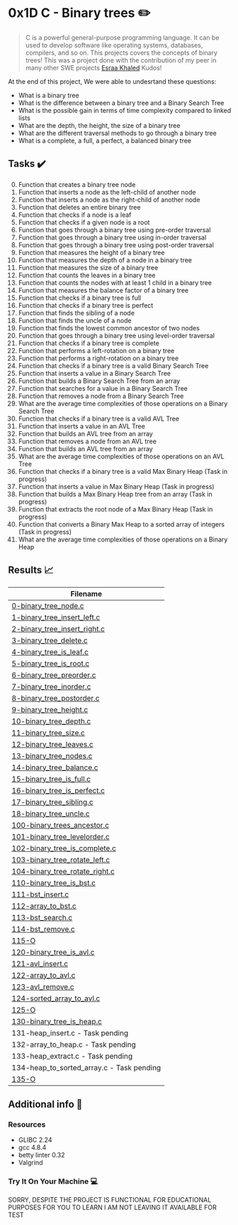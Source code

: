 # 0x1D C - Binary trees :pencil2:

> C is a powerful general-purpose programming language. It can be used to develop software like operating systems, databases, compilers, and so on. This projects covers the concepts of binary trees! This was a project done with the contribution of my peer in many other SWE projects  [Esraa Khaled](https://github.com/EsraaKhaled94) Kudos!

At the end of this project, We were able to undesrtand these questions:
  
* What is a binary tree
* What is the difference between a binary tree and a Binary Search Tree
* What is the possible gain in terms of time complexity compared to linked lists
* What are the depth, the height, the size of a binary tree
* What are the different traversal methods to go through a binary tree
* What is a complete, a full, a perfect, a balanced binary tree

## Tasks :heavy_check_mark:

0. Function that creates a binary tree node
1. Function that inserts a node as the left-child of another node
2. Function that inserts a node as the right-child of another node
3. Function that deletes an entire binary tree
4. Function that checks if a node is a leaf
5. Function that checks if a given node is a root
6. Function that goes through a binary tree using pre-order traversal
7. Function that goes through a binary tree using in-order traversal
8. Function that goes through a binary tree using post-order traversal
9. Function that measures the height of a binary tree
10. Function that measures the depth of a node in a binary tree
11. Function that measures the size of a binary tree
12. Function that counts the leaves in a binary tree
13. Function that counts the nodes with at least 1 child in a binary tree
14. Function that measures the balance factor of a binary tree
15. Function that checks if a binary tree is full
16. Function that checks if a binary tree is perfect
17. Function that finds the sibling of a node
18. Function that finds the uncle of a node
19. Function that finds the lowest common ancestor of two nodes
20. Function that goes through a binary tree using level-order traversal
21. Function that checks if a binary tree is complete
22. Function that performs a left-rotation on a binary tree
23. Function that performs a right-rotation on a binary tree
24. Function that checks if a binary tree is a valid Binary Search Tree
25. Function that inserts a value in a Binary Search Tree
26. Function that builds a Binary Search Tree from an array
27. Function that searches for a value in a Binary Search Tree
28. Function that removes a node from a Binary Search Tree
29. What are the average time complexities of those operations on a Binary Search Tree
30. Function that checks if a binary tree is a valid AVL Tree
31. Function that inserts a value in an AVL Tree
32. Function that builds an AVL tree from an array
33. Function that removes a node from an AVL tree
34. Function that builds an AVL tree from an array
35. What are the average time complexities of those operations on an AVL Tree
36. Function that checks if a binary tree is a valid Max Binary Heap (Task in progress)
37. Function that inserts a value in Max Binary Heap (Task in progress)
38. Function that builds a Max Binary Heap tree from an array (Task in progress)
39. Function that extracts the root node of a Max Binary Heap (Task in progress)
40. Function that converts a Binary Max Heap to a sorted array of integers (Task in progress)
41. What are the average time complexities of those operations on a Binary Heap


## Results :chart_with_upwards_trend:

| Filename |
| ------ |
| [0-binary_tree_node.c](https://github.com/EsraaKhaled94/binary_trees/blob/main/0-binary_tree_node.c)|
| [1-binary_tree_insert_left.c](https://github.com/EsraaKhaled94/binary_trees/blob/master/1-binary_tree_insert_left.c)|
| [2-binary_tree_insert_right.c](https://github.com/EsraaKhaled94/binary_trees/blob/master/2-binary_tree_insert_right.c)|
| [3-binary_tree_delete.c](https://github.com/EsraaKhaled94/binary_trees/blob/master/3-binary_tree_delete.c)|
| [4-binary_tree_is_leaf.c](https://github.com/EsraaKhaled94/binary_trees/blob/master/4-binary_tree_is_leaf.c)|
| [5-binary_tree_is_root.c](https://github.com/EsraaKhaled94/binary_trees/blob/master/5-binary_tree_is_root.c)|
| [6-binary_tree_preorder.c](https://github.com/EsraaKhaled94/binary_trees/blob/master/6-binary_tree_preorder.c)|
| [7-binary_tree_inorder.c](https://github.com/EsraaKhaled94/binary_trees/blob/master/7-binary_tree_inorder.c)|
| [8-binary_tree_postorder.c](https://github.com/EsraaKhaled94/binary_trees/blob/master/8-binary_tree_postorder.c)|
| [9-binary_tree_height.c](https://github.com/EsraaKhaled94/binary_trees/blob/master/9-binary_tree_height.c)|
| [10-binary_tree_depth.c](https://github.com/EsraaKhaled94/binary_trees/blob/master/10-binary_tree_depth.c)|
| [11-binary_tree_size.c](https://github.com/EsraaKhaled94/binary_trees/blob/master/11-binary_tree_size.c)|
| [12-binary_tree_leaves.c](https://github.com/EsraaKhaled94/binary_trees/blob/master/12-binary_tree_leaves.c)|
| [13-binary_tree_nodes.c](https://github.com/EsraaKhaled94/binary_trees/blob/master/13-binary_tree_nodes.c)|
| [14-binary_tree_balance.c](https://github.com/EsraaKhaled94/binary_trees/blob/master/14-binary_tree_balance.c)|
| [15-binary_tree_is_full.c](https://github.com/EsraaKhaled94/binary_trees/blob/master/15-binary_tree_is_full.c)|
| [16-binary_tree_is_perfect.c](https://github.com/EsraaKhaled94/binary_trees/blob/master/16-binary_tree_is_perfect.c)|
| [17-binary_tree_sibling.c](https://github.com/EsraaKhaled94/binary_trees/blob/master/17-binary_tree_sibling.c)|
| [18-binary_tree_uncle.c](https://github.com/EsraaKhaled94/binary_trees/blob/master/18-binary_tree_uncle.c)|
| [100-binary_trees_ancestor.c](https://github.com/EsraaKhaled94/binary_trees/blob/master/100-binary_trees_ancestor.c)|
| [101-binary_tree_levelorder.c](https://github.com/EsraaKhaled94/binary_trees/blob/master/101-binary_tree_levelorder.c)|
| [102-binary_tree_is_complete.c](https://github.com/EsraaKhaled94/binary_trees/blob/master/102-binary_tree_is_complete.c)|
| [103-binary_tree_rotate_left.c](https://github.com/EsraaKhaled94/binary_trees/blob/master/103-binary_tree_rotate_left.c)|
| [104-binary_tree_rotate_right.c](https://github.com/EsraaKhaled94/binary_trees/blob/master/104-binary_tree_rotate_right.c)|
| [110-binary_tree_is_bst.c](https://github.com/EsraaKhaled94/binary_trees/blob/master/110-binary_tree_is_bst.c)|
| [111-bst_insert.c](https://github.com/EsraaKhaled94/binary_trees/blob/master/111-bst_insert.c)|
| [112-array_to_bst.c](https://github.com/EsraaKhaled94/binary_trees/blob/master/112-array_to_bst.c)|
| [113-bst_search.c](https://github.com/EsraaKhaled94/binary_trees/blob/master/113-bst_search.c)|
| [114-bst_remove.c](https://github.com/EsraaKhaled94/binary_trees/blob/master/114-bst_remove.c)|
| [115-O](https://github.com/EsraaKhaled94/binary_trees/blob/master/115-O)|
| [120-binary_tree_is_avl.c](https://github.com/EsraaKhaled94/binary_trees/blob/master/120-binary_tree_is_avl.c)|
| [121-avl_insert.c](https://github.com/EsraaKhaled94/binary_trees/blob/master/121-avl_insert.c)|
| [122-array_to_avl.c](https://github.com/EsraaKhaled94/binary_trees/blob/master/122-array_to_avl.c)|
| [123-avl_remove.c](https://github.com/EsraaKhaled94/binary_trees/blob/master/123-avl_remove.c)|
| [124-sorted_array_to_avl.c](https://github.com/EsraaKhaled94/binary_trees/blob/master/124-sorted_array_to_avl.c)|
| [125-O](https://github.com/EsraaKhaled94/binary_trees/blob/master/125-O)|
| [130-binary_tree_is_heap.c](https://github.com/EsraaKhaled94/binary_trees/blob/master/130-binary_tree_is_heap.c)|
| 131-heap_insert.c - Task pending|
| 132-array_to_heap.c - Task pending|
| 133-heap_extract.c - Task pending|
| 134-heap_to_sorted_array.c - Task pending|
| [135-O](https://github.com/EsraaKhaled94/binary_trees/blob/master/135-O)|


## Additional info :construction:
### Resources

- GLIBC 2.24
- gcc 4.8.4
- betty linter 0.32
- Valgrind


### Try It On Your Machine :computer:	

SORRY, DESPITE THE PROJECT IS FUNCTIONAL FOR EDUCATIONAL PURPOSES FOR YOU TO LEARN I AM NOT LEAVING IT AVAILABLE FOR TEST

